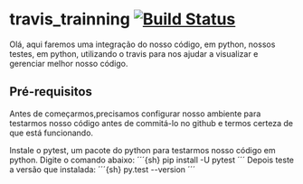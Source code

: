 # travis_trainning [![Build Status](https://travis-ci.org/cs-bruno-novo/travis_trainning.svg?branch=master)](https://travis-ci.org/cs-bruno-novo/travis_trainning)

Olá, aqui faremos uma integração do nosso código, em python, nossos testes, em python, utilizando o travis para nos ajudar a visualizar e gerenciar melhor nosso código.


## Pré-requisitos

Antes de começarmos,precisamos configurar nosso ambiente para testarmos nosso código antes de commitá-lo no github e termos certeza de que está funcionando.

Instale o pytest, um pacote do python para testarmos nosso código em python. Digite o comando abaixo:
´´´{sh}
  pip install -U pytest
´´´
Depois teste a versão que instalada:
´´´{sh}
  py.test --version
´´´
